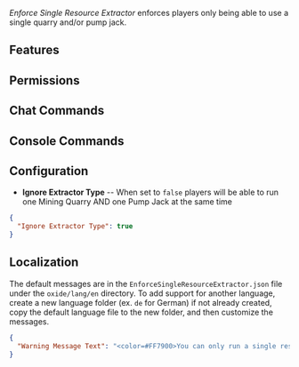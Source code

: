 *Enforce Single Resource Extractor* enforces players only being able to use a single quarry and/or pump jack.
## Features


## Permissions


## Chat Commands


## Console Commands


## Configuration

- **Ignore Extractor Type** -- When set to `false` players will be able to run one Mining Quarry AND one Pump Jack at the same time

```json
{
  "Ignore Extractor Type": true
}
```

## Localization

The default messages are in the `EnforceSingleResourceExtractor.json` file under the `oxide/lang/en` directory. To add support for another language, create a new language folder (ex. `de` for German) if not already created, copy the default language file to the new folder, and then customize the messages.

```json
{
  "Warning Message Text": "<color=#FF7900>You can only run a single resource extractor at any given time.</color>"
}
```